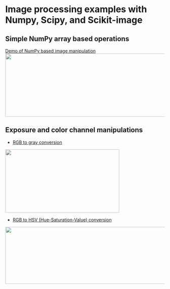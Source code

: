 # Image processing examples with Numpy, Scipy, and Scikit-image

## Simple NumPy array based operations
[Demo of NumPy based image manipulation](https://github.com/tirthajyoti/Scikit-image-processing/blob/master/Using_Numpy_image_manipulation.ipynb)
<img src="https://raw.githubusercontent.com/tirthajyoti/Scikit-image-processing/master/images/Numpy_image_manipulation.png" width="700" height="200" />

## Exposure and color channel manipulations
* [RGB to gray conversion](https://github.com/tirthajyoti/Scikit-image-processing/blob/master/RGB2Gray.ipynb)
<img src="https://raw.githubusercontent.com/tirthajyoti/Scikit-image-processing/master/images/rgb2gray.PNG" width="360" height="200" />

* [RGB to HSV (Hue-Saturation-Value) conversion](https://github.com/tirthajyoti/Scikit-image-processing/blob/master/RGB_to_HSV.ipynb)
<img src="https://raw.githubusercontent.com/tirthajyoti/Scikit-image-processing/master/images/rgb2hsv.PNG" width="640" height="180" />
